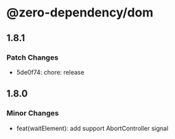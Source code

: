 # @zero-dependency/dom

## 1.8.1

### Patch Changes

- 5de0f74: chore: release

## 1.8.0

### Minor Changes

- feat(waitElement): add support AbortController signal
